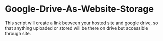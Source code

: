 # Google-Drive-As-Website-Storage
This script will create a link between your hosted site and google drive, so that anything uploaded or stored will be there on drive but accessible through site. 
